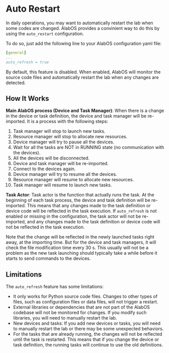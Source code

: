 # Auto Restart 

In daily operations, you may want to automatically restart the lab when some codes are changed.
AlabOS provides a convinient way to do this by using the `auto_restart` configuration.

To do so, just add the following line to your AlabOS configuration yaml file:

```yaml
[general]
...
auto_refresh = true
```

By default, this feature is disabled. When enabled, AlabOS will monitor the source code files 
and automatically restart the lab when any changes are detected.

## How It Works
**Main AlabOS process (Device and Task Manager)**: When there is a change in the device or task definition, 
the device and task manager will be re-imported. It is a process with the following steps:

1. Task manager will stop to launch new tasks.
2. Resource manager will stop to allocate new resources.
3. Device manager will try to pause all the devices.
4. Wait for all the tasks are NOT in RUNNING state (no communication with the devices).
5. All the devices will be disconnected.
6. Device and task manager will be re-imported.
7. Connect to the devices again.
8. Device manager will try to resume all the devices.
9. Resource manager will resume to allocate new resources.
10. Task manager will resume to launch new tasks.

**Task Actor**: Task actor is the function that actually runs the task. At the beginning of each task process,
the device and task definition will be re-imported. This means that any changes made to the task definition
or device code will be reflected in the task execution. If `auto_refresh` is not enabled or missing in the configuration,
the task actor will not be re-imported, and any changes made to the task definition or device 
code will not be reflected in the task execution.

Note that the change will be reflected in the newly launched tasks right away, at the importing time. But for 
the device and task managers, it will check the file modification time every 30 s. This usually will not be 
a problem as the new task launching should typically take a while before it starts to send commands to the devices.

## Limitations
The `auto_refresh` feature has some limitations:
- It only works for Python source code files. Changes to other types of files, such as configuration files or data files, will not trigger a restart.
- External libraries or dependencies that are not part of the AlabOS codebase will not be monitored for changes. 
  If you modify such libraries, you will need to manually restart the lab.
- New devices and tasks: If you add new devices or tasks, you will need to manually restart the lab or there may be some unexpected behaviors.
- For the tasks that are already running, the changes will not be reflected until the task is restarted.
  This means that if you change the device or task definition, the running tasks will continue to use the old definitions.